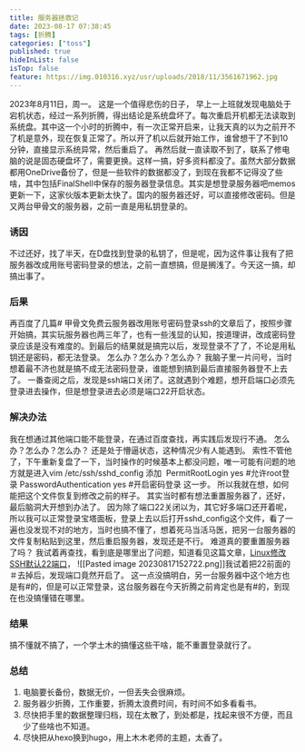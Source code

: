 ```yaml
---
title: 服务器拯救记
date: 2023-08-17 07:38:45
tags: [折腾]
categories: ["toss"] 
published: true
hideInList: false
isTop: false
feature: https://img.010316.xyz/usr/uploads/2018/11/3561671962.jpg
---
```

2023年8月11日，周一。
这是一个值得悲伤的日子，
早上一上班就发现电脑处于宕机状态，经过一系列折腾，得出结论是系统盘坏了。每次重启开机都无法读取到系统盘。其中这一个小时的折腾中，有一次正常开启来，让我天真的以为之前开不了机是意外，现在恢复正常了。所以开了机以后就开始工作，谁曾想干了不到10分钟，直接显示系统异常，然后重启了。
再然后就一直读取不到了，联系了修电脑的说是固态硬盘坏了，需要更换。这样一搞，好多资料都没了。虽然大部分数据都用OneDrive备份了，但是一些软件的数据都没了，到现在我都不记得没了些啥，其中包括FinalShell中保存的服务器登录信息。其实是想登录服务器吧memos更新一下，这家伙版本更新太快了。国内的服务器还好，可以直接修改密码。但是又两台甲骨文的服务器，之前一直是用私钥登录的。
### 诱因
不过还好，找了半天，在D盘找到登录的私钥了，但是呢，因为这件事让我有了把服务器改成用账号密码登录的想法，之前一直想搞，但是搁浅了。今天这一搞，却搞出事了。
### 后果
再百度了几篇# 甲骨文免费云服务器改用账号密码登录ssh的文章后了，按照步骤开始搞，其实玩服务器也两三年了，也有一些浅显的认知，按道理讲，改成密码登录应该是没有难度的。到最后的结果就是搞完以后，发现登录不了了，不论是用私钥还是密码，都无法登录。
怎么办？怎么办？怎么办？
我脑子里一片问号，当时想着最不济也就是搞不成无法密码登录，谁能想到搞到最后直接服务器登不上去了。
一番查阅之后，发现是ssh端口关闭了。这就遇到个难题，想开启端口必须先登录进去操作，但是想登录进去必须是端口22开启状态。
### 解决办法
我在想通过其他端口能不能登录，在通过百度查找，再实践后发现行不通。
怎么办？怎么办？怎么办？
还是处于懵逼状态，这种情况少有人能遇到。
索性不管他了，下午重新复盘了一下，当时操作的时候基本上都没问题，唯一可能有问题的地方就是进入vim /etc/ssh/sshd_config 添加   PermitRootLogin yes #允许root登录 PasswordAuthentication yes #开启密码登录  这一步。
所以我就在想，如何能把这个文件恢复到修改之前的样子。
其实当时都有想法重置服务器了，还好，最后脑洞大开想到办法了。
因为除了端口22关闭以为，其它好多端口还开着呢，所以我可以正常登录宝塔面板，登录上去以后打开sshd_config这个文件，看了一遍也没发现不对的地方，当时也搞不懂了，想着死马当活马医，把另一台服务器的文件复制粘贴到这里，然后重启服务器，发现还是不行。
难道真的要重置服务器了吗？
我试着再查找，看到底是哪里出了问题，知道看见这篇文章，[Linux修改SSH默认22端口](https://blog.csdn.net/weixin_42170236/article/details/121976934)，
![[Pasted image 20230817152722.png]]我试着把22前面的＃去掉后，发现端口竟然开启了。
这一点没搞明白，另一台服务器中这个地方也是有#的，但是可以正常登录，这台服务器在今天折腾之前肯定也是有#的，到现在也没搞懂错在哪里。
### 结果
搞不懂就不搞了，一个学土木的搞懂这些干啥，能不重置登录就行了。
### 总结
1. 电脑要长备份，数据无价，一但丢失会很麻烦。
2. 服务器少折腾，工作重要，折腾太浪费时间，有时间不如多看看书。
3. 尽快把手里的数据整理归档，现在太散了，到处都是，找起来很不方便，而且少了些啥也不知道。
4. 尽快把从hexo换到hugo，用上木木老师的主题，太香了。